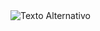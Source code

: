 <img src="https://media.discordapp.net/attachments/1239327069947822176/1243588441233428585/port2.png?ex=6652057d&is=6650b3fd&hm=fba089758f0addc7e5d4e931b5504f3ce3547a8e841026b0d5b07358df144b92&=&format=webp&quality=lossless&width=1062&height=676" alt="Texto Alternativo">

